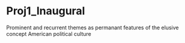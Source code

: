 # Proj1_Inaugural
Prominent and recurrent themes as permanant features of the elusive concept American political culture

